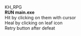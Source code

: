 KH_RPG <br />
**RUN main.exe** <br />
Hit by clicking on them with cursor <br />
Heal by clicking on leaf icon <br />
Retry button after defeat <br />

